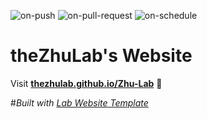 
  ![on-push](../../actions/workflows/on-push.yaml/badge.svg)
  ![on-pull-request](../../actions/workflows/on-pull-request.yaml/badge.svg)
  ![on-schedule](../../actions/workflows/on-schedule.yaml/badge.svg)

  # theZhuLab's Website

  Visit **[thezhulab.github.io/Zhu-Lab](https://thezhulab.github.io/Zhu-Lab)** 🚀

  #_Built with [Lab Website Template](https://greene-lab.gitbook.io/lab-website-template-docs)_
